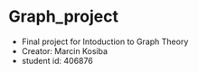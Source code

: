 # Graph_project
* Final project for Intoduction to Graph Theory
* Creator: Marcin Kosiba 
* student id: 406876

